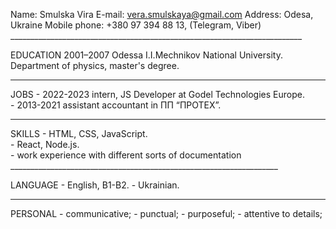 Name: Smulska Vira
E-mail: vera.smulskaya@gmail.com
Address: Odesa, Ukraine
Mobile phone: +380 97 394 88 13, (Telegram, Viber) _________________________________________________________________________

EDUCATION      2001–2007 Odessa I.I.Mechnikov National University.
                 Department of physics, master's degree.
_________________________________________________________________________
                           
JOBS               - 2022-2023 intern, JS Developer at Godel Technologies
                               Europe.           
                         - 2013-2021 assistant accountant in ПП “ПРОТЕХ”.
                         
___________________________________________________________________


SKILLS              - HTML, CSS, JavaScript.   
                           - React, Node.js.  
                           - work experience with different sorts of documentation                          
                        ___________________________________________________________________

LANGUAGE     - English, В1-В2.
                          - Ukrainian.
                      
___________________________________________________________________

PERSONAL    - communicative;
                        - punctual;
                        - purposeful;
                        - attentive to details;

